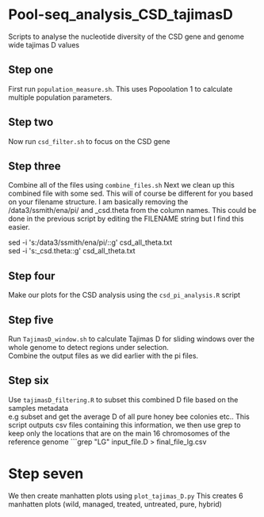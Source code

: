 # Pool-seq_analysis_CSD_tajimasD
Scripts to analyse the nucleotide diversity of the CSD gene and genome wide tajimas D values

## Step one
First run ```population_measure.sh```. This uses Popoolation 1 to calculate multiple population parameters.

## Step two
Now run ```csd_filter.sh``` to focus on the CSD gene

## Step three
Combine all of the files using ```combine_files.sh```
Next we clean up this combined file with some sed. This will of course be different for you based on your filename structure. I am basically removing the
/data3/ssmith/ena/pi/ and _csd.theta from the column names. This could be done in the previous script by editing the FILENAME string but I find this easier.  
  
sed -i 's:/data3/ssmith/ena/pi/::g' csd_all_theta.txt  
sed -i 's:_csd.theta::g' csd_all_theta.txt  

## Step four
Make our plots for the CSD analysis using the ```csd_pi_analysis.R``` script

## Step five
Run ```TajimasD_window.sh``` to calculate Tajimas D for sliding windows over the whole genome to detect regions under selection.  
Combine the output files as we did earlier with the pi files.

## Step six
Use ```tajimasD_filtering.R``` to subset this combined D file based on the samples metadata  
e.g subset and get the average D of all pure honey bee colonies etc..
This script outputs csv files containing this information, we then use grep to keep only the locations 
that are on the main 16 chromosomes of the reference genome ```grep "LG" input_file.D > final_file_lg.csv  

# Step seven
We then create manhatten plots using ```plot_tajimas_D.py```
This creates 6 manhatten plots (wild, managed, treated, untreated, pure, hybrid)
